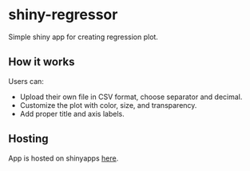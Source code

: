 # shiny-regressor
 Simple shiny app for creating regression plot.
## How it works
Users can:
 - Upload their own file in CSV format, choose separator and decimal.
 - Customize the plot with color, size, and transparency.
 - Add proper title and axis labels.
## Hosting
App is hosted on shinyapps [here](https://jarartur.shinyapps.io/regressor2000/).